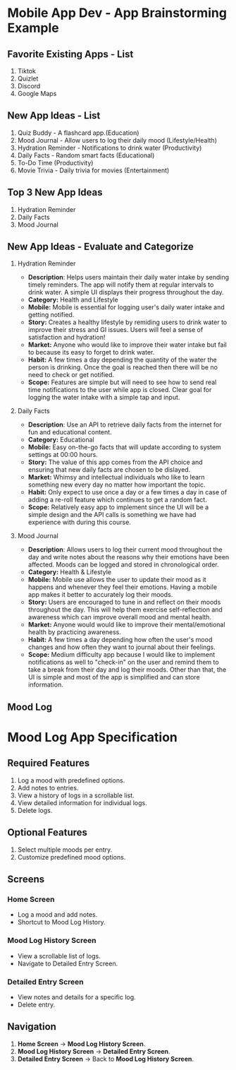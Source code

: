 Mobile App Dev - App Brainstorming Example
===

## Favorite Existing Apps - List
1. Tiktok
2. Quizlet
3. Discord
4. Google Maps

## New App Ideas - List
1. Quiz Buddy - A flashcard app.(Education)
2. Mood Journal - Allow users to log their daily mood (Lifestyle/Health)
3. Hydration Reminder - Notifications to drink water (Productivity)
4. Daily Facts - Random smart facts (Educational)
5. To-Do Time (Productivity)
6. Movie Trivia - Daily trivia for movies (Entertainment)


## Top 3 New App Ideas
1. Hydration Reminder
2. Daily Facts
3. Mood Journal

## New App Ideas - Evaluate and Categorize
1. Hydration Reminder
   - **Description**: Helps users maintain their daily water intake by sending timely reminders. The app will notify them at regular intervals to drink water. A simple UI displays their progress throughout the day.
   - **Category:** Health and Lifestyle
   - **Mobile:** Mobile is essential for logging user's daily water intake and getting notified.
   - **Story:** Creates a healthy lifestyle by remiding users to drink water to improve their stress and GI issues. Users will feel a sense of satisfaction and hydration!
   - **Market:** Anyone who would like to improve their water intake but fail to because its easy to forget to drink water. 
   - **Habit:** A few times a day depending the quantity of the water the person is drinking. Once the goal is reached then there will be no need to check or get notified. 
   - **Scope:** Features are simple but will need to see how to send real time notifications to the user while app is closed. Clear goal for logging the water intake with a simple tap and input.


2. Daily Facts
   - **Description**: Use an API to retrieve daily facts from the internet for fun and educational content.
   - **Category:** Educational
   - **Mobile:** Easy on-the-go facts that will update according to system settings at 00:00 hours. 
   - **Story:** The value of this app comes from the API choice and ensuring that new daily facts are chosen to be dislayed.
   - **Market:** Whimsy and intellectual individuals who like to learn something new every day no matter how important the topic. 
   - **Habit:** Only expect to use once a day or a few times a day in case of adding a re-roll feature which continues to get a random fact.
   - **Scope:** Relatively easy app to implement since the UI will be a simple design and the API calls is something we have had experience with during this course.
   
3. Mood Journal
   - **Description**: Allows users to log their current mood throughout the day and write notes about the reasons why their emotions have been affected. Moods can be logged and stored in chronological order.
   - **Category:** Health & Lifestyle
   - **Mobile:** Mobile use allows the user to update their mood as it happens and whenever they feel their emotions. Having a mobile app makes it better to accurately log their moods. 
   - **Story:** Users are encouraged to tune in and reflect on their moods throughout the day. This will help them exercise self-reflection and awareness which can improve overall mood and mental health.
   - **Market:** Anyone would would like to improve their mental/emotional health by practicing awareness. 
   - **Habit:** A few times a day depending how often the user's mood changes and how often they want to journal about their feelings. 
   - **Scope:** Medium difficulty app because I would like to implement notifications as well to "check-in" on the user and remind them to take a break from their day and log their moods. Other than that, the UI is simple and most of the app is simplified and can store information.

## Mood Log
# Mood Log App Specification

## Required Features
1. Log a mood with predefined options.
2. Add notes to entries.
3. View a history of logs in a scrollable list.
4. View detailed information for individual logs.
5. Delete logs.

## Optional Features
1. Select multiple moods per entry.
2. Customize predefined mood options.

## Screens

### Home Screen
- Log a mood and add notes.
- Shortcut to Mood Log History.

### Mood Log History Screen
- View a scrollable list of logs.
- Navigate to Detailed Entry Screen.

### Detailed Entry Screen
- View notes and details for a specific log.
- Delete entry.

## Navigation
1. **Home Screen** → **Mood Log History Screen**.
2. **Mood Log History Screen** → **Detailed Entry Screen**.
3. **Detailed Entry Screen** → Back to **Mood Log History Screen**.
